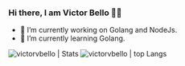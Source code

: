 ### Hi there, I am Victor Bello 👋:smile:

- 🔭 I’m currently working on Golang and NodeJs.
- 🌱 I’m currently learning Golang.
<!--
- 💬 Ask me about ..
- 📫 How to reach me: ...
- 😄 Pronouns: ...
- ⚡ Fun fact: ...
-->

<img src="https://github-readme-stats.vercel.app/api?username=victorvbello&count_private=true&show_icons=true" alt="victorvbello | Stats" /> 
<img src="https://github-readme-stats.vercel.app/api/top-langs/?username=victorvbello&layout=compact&hide=html,css" alt="victorvbello | top Langs"/>
